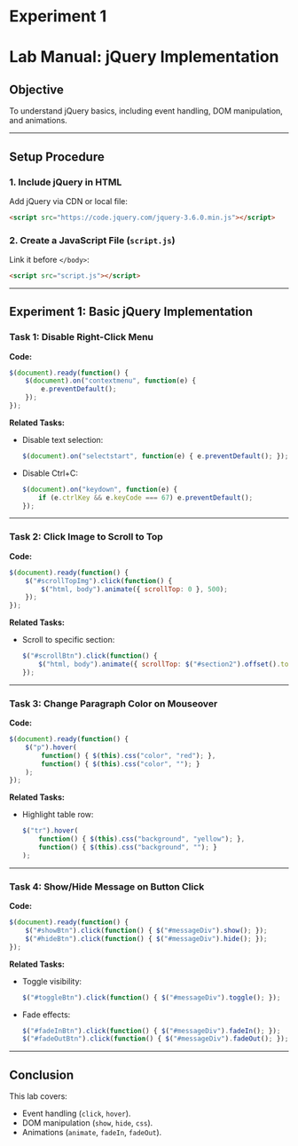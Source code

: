 
# Experiment 1
# **Lab Manual: jQuery Implementation**  

## **Objective**  
To understand jQuery basics, including event handling, DOM manipulation, and animations.  

---

## **Setup Procedure**  

### **1. Include jQuery in HTML**  
Add jQuery via CDN or local file:  
```html
<script src="https://code.jquery.com/jquery-3.6.0.min.js"></script>
```  

### **2. Create a JavaScript File (`script.js`)**  
Link it before `</body>`:  
```html
<script src="script.js"></script>
```  

---

## **Experiment 1: Basic jQuery Implementation**  

### **Task 1: Disable Right-Click Menu**  
**Code:**  
```javascript
$(document).ready(function() {
    $(document).on("contextmenu", function(e) {
        e.preventDefault();
    });
});
```  
**Related Tasks:**  
- Disable text selection:  
  ```javascript
  $(document).on("selectstart", function(e) { e.preventDefault(); });
  ```  
- Disable Ctrl+C:  
  ```javascript
  $(document).on("keydown", function(e) {
      if (e.ctrlKey && e.keyCode === 67) e.preventDefault();
  });
  ```  

---

### **Task 2: Click Image to Scroll to Top**  
**Code:**  
```javascript
$(document).ready(function() {
    $("#scrollTopImg").click(function() {
        $("html, body").animate({ scrollTop: 0 }, 500);
    });
});
```  
**Related Tasks:**  
- Scroll to specific section:  
  ```javascript
  $("#scrollBtn").click(function() {
      $("html, body").animate({ scrollTop: $("#section2").offset().top }, 500);
  });
  ```  

---

### **Task 3: Change Paragraph Color on Mouseover**  
**Code:**  
```javascript
$(document).ready(function() {
    $("p").hover(
        function() { $(this).css("color", "red"); },
        function() { $(this).css("color", ""); }
    );
});
```  
**Related Tasks:**  
- Highlight table row:  
  ```javascript
  $("tr").hover(
      function() { $(this).css("background", "yellow"); },
      function() { $(this).css("background", ""); }
  );
  ```  

---

### **Task 4: Show/Hide Message on Button Click**  
**Code:**  
```javascript
$(document).ready(function() {
    $("#showBtn").click(function() { $("#messageDiv").show(); });
    $("#hideBtn").click(function() { $("#messageDiv").hide(); });
});
```  
**Related Tasks:**  
- Toggle visibility:  
  ```javascript
  $("#toggleBtn").click(function() { $("#messageDiv").toggle(); });
  ```  
- Fade effects:  
  ```javascript
  $("#fadeInBtn").click(function() { $("#messageDiv").fadeIn(); });
  $("#fadeOutBtn").click(function() { $("#messageDiv").fadeOut(); });
  ```  

---

## **Conclusion**  
This lab covers:  
- Event handling (`click`, `hover`).  
- DOM manipulation (`show`, `hide`, `css`).  
- Animations (`animate`, `fadeIn`, `fadeOut`).